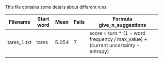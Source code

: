 This file contains some details about different runs

| Filename    | Start word | Mean  | Fails | Formula give_n_suggestions                                                        |
|-------------|------------|-------|-------|-----------------------------------------------------------------------------------|
| tares_1.txt | tares      | 5.054 | 7     | score = turn * (1 - word frequency / max_value) + (current uncertainty - entropy) |  
|             |            |       |       |                                                                                   |